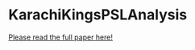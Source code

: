 # KarachiKingsPSLAnalysis
[Please read the full paper here!]([url](https://drive.google.com/file/d/1NXQ8tRFmDGiG3MsIlINiijWVbgEq9qqN/view?usp=sharing))

